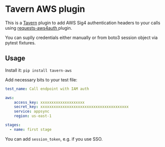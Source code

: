 # Tavern AWS plugin

This is a [Tavern](https://github.com/taverntesting/tavern) plugin to add AWS Sig4 authentication headers to your calls using [requests-aws4auth
](https://github.com/tedder/requests-aws4auth) plugin. 

You can suplly credentials either manually or from boto3 session object via pytest fixtures.

## Usage

Install it: `pip install tavern-aws`

Add necessary bits to your test file:
```yaml
test_name: Call endpoint with IAM auth

aws:
    access_key: xxxxxxxxxxxxxxxxxxxx
    secret_key: xxxxxxxxxxxxxxxxxxxxxxxxxxxxxxxxxxxxxxxx
    service: appsync
    region: us-east-1

stages:
  - name: first stage
```

You can add `session_token`, e.g. if you use SSO.
